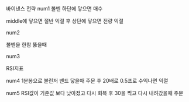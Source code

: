 바이낸스 전략
num1
볼벤 하단에 닿으면 매수  

middle에 닿으면 절반 익절 후 
상단에 닿으면 전량 익절

num2

볼벤을 한참 뚫을때 

num3

RSI지표

num4 
1분봉으로 볼린저 밴드 닿을때 주문 후 20배로 0.5프로 수익나면 익절

num5
RSI값이 기준값 보다 낮아졌고 다시 회복 후 30을 찍고 다시 내려갔을때 주문 
